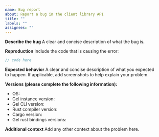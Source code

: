 ```yaml
---
name: Bug report
about: Report a bug in the client library API
title: ""
labels: ""
assignees: ""
---
```


**Describe the bug**
A clear and concise description of what the bug is.

**Reproduction**
Include the code that is causing the error:

```rust
// code here
```

**Expected behavior**
A clear and concise description of what you expected to happen. If applicable, add screenshots to help explain your problem.

**Versions (please complete the following information):**

<!--
Gel instance version: Run `gel` from your project directory copying the first line of output or query `select sys::get_version_as_str();`
Gel CLI version: Run `gel --version` from anywhere
Rust compiler version: Run `rustc --version`
Cargo version: Run `cargo --version`
Gel rust binding versions: Run `cargo tree | grep gel-` from your project directory and copy/paste the entire output
-->

- OS:
- Gel instance version:
- Gel CLI version:
- Rust compiler version:
- Cargo version:
- Gel rust bindings versions:

**Additional context**
Add any other context about the problem here.
